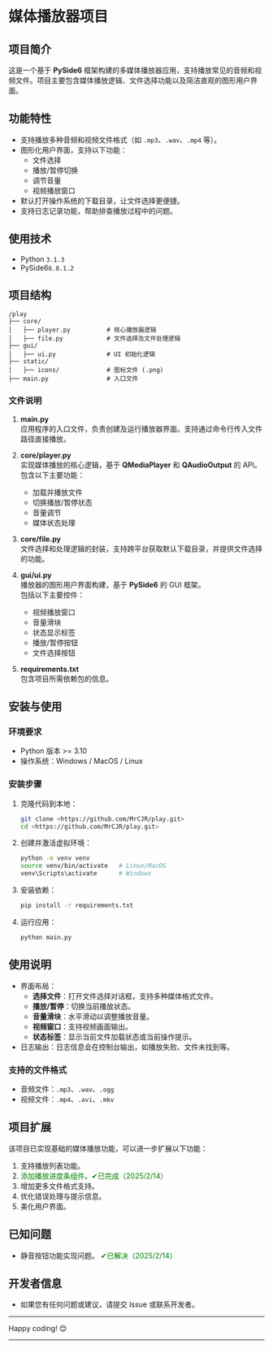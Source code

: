 # 媒体播放器项目
## 项目简介
这是一个基于 **PySide6** 框架构建的多媒体播放器应用，支持播放常见的音频和视频文件。项目主要包含媒体播放逻辑、文件选择功能以及简洁直观的图形用户界面。

## 功能特性
- 支持播放多种音频和视频文件格式（如 `.mp3`、`.wav`、`.mp4` 等）。
- 图形化用户界面，支持以下功能：
  - 文件选择
  - 播放/暂停切换
  - 调节音量
  - 视频播放窗口
- 默认打开操作系统的下载目录，让文件选择更便捷。
- 支持日志记录功能，帮助排查播放过程中的问题。

## 使用技术
- Python `3.1.3`
- PySide6`6.8.1.2`

## 项目结构
   ```
   /play
   ├── core/
   │   ├── player.py          # 核心播放器逻辑
   │   ├── file.py            # 文件选择及文件处理逻辑
   ├── gui/
   │   ├── ui.py              # UI 初始化逻辑
   ├── static/
   │   ├── icons/             # 图标文件 (.png)
   ├── main.py                # 入口文件
   ```

### 文件说明
1. **main.py**  
   应用程序的入口文件，负责创建及运行播放器界面。支持通过命令行传入文件路径直接播放。

2. **core/player.py**  
   实现媒体播放的核心逻辑，基于 **QMediaPlayer** 和 **QAudioOutput** 的 API。  
   包含以下主要功能：
   - 加载并播放文件
   - 切换播放/暂停状态
   - 音量调节
   - 媒体状态处理

3. **core/file.py**  
   文件选择和处理逻辑的封装，支持跨平台获取默认下载目录，并提供文件选择的功能。

4. **gui/ui.py**  
   播放器的图形用户界面构建，基于 **PySide6** 的 GUI 框架。  
   包括以下主要控件：
   - 视频播放窗口
   - 音量滑块
   - 状态显示标签
   - 播放/暂停按钮
   - 文件选择按钮

5. **requirements.txt**  
   包含项目所需依赖包的信息。

## 安装与使用
### 环境要求
- Python 版本 >= 3.10
- 操作系统：Windows / MacOS / Linux

### 安装步骤
1. 克隆代码到本地：
   ```bash
   git clone <https://github.com/MrCJR/play.git>
   cd <https://github.com/MrCJR/play.git>
   ```

2. 创建并激活虚拟环境：
   ```bash
   python -m venv venv
   source venv/bin/activate   # Linux/MacOS
   venv\Scripts\activate      # Windows
   ```

3. 安装依赖：
   ```bash
   pip install -r requirements.txt
   ```

4. 运行应用：
   ```bash
   python main.py
   ```

## 使用说明
- 界面布局：
  - **选择文件**：打开文件选择对话框，支持多种媒体格式文件。
  - **播放/暂停**：切换当前播放状态。
  - **音量滑块**：水平滑动以调整播放音量。
  - **视频窗口**：支持视频画面输出。
  - **状态标签**：显示当前文件加载状态或当前操作提示。
- 日志输出：日志信息会在控制台输出，如播放失败、文件未找到等。

### 支持的文件格式
- 音频文件：`.mp3`、`.wav`、`.ogg`
- 视频文件：`.mp4`、`.avi`、`.mkv`

## 项目扩展
该项目已实现基础的媒体播放功能，可以进一步扩展以下功能：
1. 支持播放列表功能。
2. <span style="color: green;">添加播放进度条组件。✔已完成（2025/2/14）</span>
3. 增加更多文件格式支持。
4. 优化错误处理与提示信息。
5. 美化用户界面。

## 已知问题
- 静音按钮功能实现问题。 <span style="color: green;">✔已解决（2025/2/14）</span>

## 开发者信息
- 如果您有任何问题或建议，请提交 Issue 或联系开发者。
---
Happy coding! 😊

---